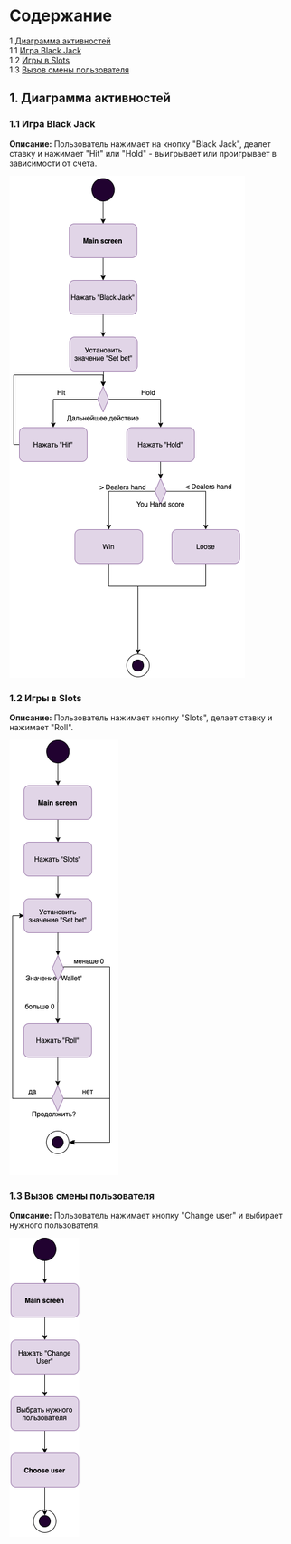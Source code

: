 # Содержание

1.[Диаграмма активностей](#1)<br>
1.1 [Игра Black Jack](#1.1)<br>
1.2 [Игры в Slots](#1.2)<br>
1.3 [Вызов смены пользователя](#1.3)<br>


## 1. Диаграмма активностей<a name="1"></a>

### 1.1 Игра Black Jack<a name="1.1"></a>
**Описание:** Пользователь нажимает на кнопку "Black Jack", деалет ставку и нажимает "Hit" или "Hold" - выигрывает или проигрывает в зависимости от счета.

![ПРоцесс игры](https://github.com/shmouk/JACKPOTSmachine/blob/master/Diagrams/Activity/1.png)

### 1.2 Игры в Slots<a name="1.2"></a>
**Описание:** Пользователь нажимает кнопку "Slots", делает ставку и нажимает "Roll".

![Процесс игры](https://github.com/shmouk/JACKPOTSmachine/blob/master/Diagrams/Activity/2.png)

### 1.3 Вызов смены пользователя<a name="1.3"></a>
**Описание:**  Пользователь нажимает кнопку "Change user" и выбирает нужного пользователя.

![Вызов меню выбора пользователя](https://github.com/shmouk/JACKPOTSmachine/blob/master/Diagrams/Activity/3.png)

